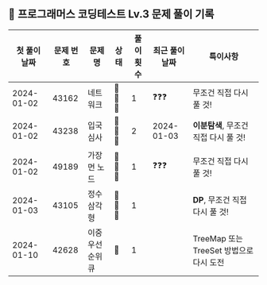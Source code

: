 ## 🚀 프로그래머스 코딩테스트 Lv.3 문제 풀이 기록

| **첫 풀이 날짜** | **문제 번호** | **문제명** | **상태** | **풀이 횟수** | **최근 풀이 날짜** | **특이사항**                      |
|-------------|-----------|---------|--------|-----------|--------------|-------------------------------|
| 2024-01-02  | 43162     | 네트워크    | 🤔🤔🤔 | 1         | ❓❓❓          | 무조건 직접 다시 풀 것!                |
| 2024-01-02  | 43238     | 입국 심사   | 🤔🤔🤔 | 2         | 2024-01-03   | **이분탐색**, 무조건 직접 다시 풀 것!      |
| 2024-01-02  | 49189     | 가장 먼 노드 | 🤔🤔🤔 | 1         | ❓❓❓          | 무조건 직접 다시 풀 것!                |
| 2024-01-03  | 43105     | 정수 삼각형  | 🤔🤔🤔 | 1         |              | **DP**, 무조건 직접 다시 풀 것!        |
| 2024-01-10  | 42628     | 이중우선순위큐 | 🤔 | 1         |              | TreeMap 또는 TreeSet 방법으로 다시 도전 |
